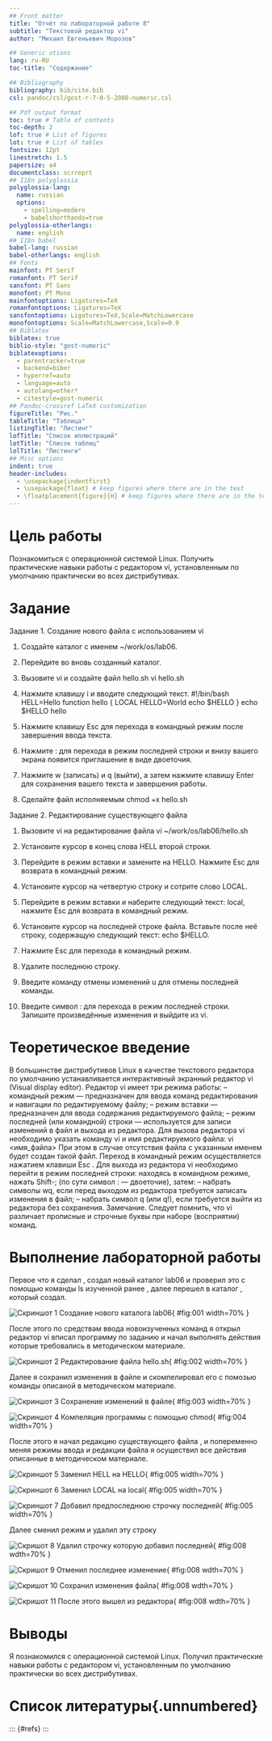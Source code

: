 ```yaml
---
## Front matter
title: "Отчёт по лабораторной работе 8"
subtitle: "Текстовой редактор vi"
author: "Михаил Евгеньевич Морозов"

## Generic otions
lang: ru-RU
toc-title: "Содержание"

## Bibliography
bibliography: bib/cite.bib
csl: pandoc/csl/gost-r-7-0-5-2008-numeric.csl

## Pdf output format
toc: true # Table of contents
toc-depth: 2
lof: true # List of figures
lot: true # List of tables
fontsize: 12pt
linestretch: 1.5
papersize: a4
documentclass: scrreprt
## I18n polyglossia
polyglossia-lang:
  name: russian
  options:
	- spelling=modern
	- babelshorthands=true
polyglossia-otherlangs:
  name: english
## I18n babel
babel-lang: russian
babel-otherlangs: english
## Fonts
mainfont: PT Serif
romanfont: PT Serif
sansfont: PT Sans
monofont: PT Mono
mainfontoptions: Ligatures=TeX
romanfontoptions: Ligatures=TeX
sansfontoptions: Ligatures=TeX,Scale=MatchLowercase
monofontoptions: Scale=MatchLowercase,Scale=0.9
## Biblatex
biblatex: true
biblio-style: "gost-numeric"
biblatexoptions:
  - parentracker=true
  - backend=biber
  - hyperref=auto
  - language=auto
  - autolang=other*
  - citestyle=gost-numeric
## Pandoc-crossref LaTeX customization
figureTitle: "Рис."
tableTitle: "Таблица"
listingTitle: "Листинг"
lofTitle: "Список иллюстраций"
lotTitle: "Список таблиц"
lolTitle: "Листинги"
## Misc options
indent: true
header-includes:
  - \usepackage{indentfirst}
  - \usepackage{float} # keep figures where there are in the text
  - \floatplacement{figure}{H} # keep figures where there are in the text
---
```


# Цель работы

Познакомиться с операционной системой Linux. Получить практические навыки работы с редактором vi, установленным по умолчанию практически во всех дистрибутивах.

# Задание

Задание 1. Создание нового файла с использованием vi

1. Создайте каталог с именем ~/work/os/lab06.

2. Перейдите во вновь созданный каталог.

3. Вызовите vi и создайте файл hello.sh
 vi hello.sh

4. Нажмите клавишу i и вводите следующий текст.
 #!/bin/bash
 HELL=Hello
 function hello {
 	LOCAL HELLO=World
	echo $HELLO
 }
 echo $HELLO
 hello

5. Нажмите клавишу Esc для перехода в командный режим после завершения ввода
текста.

6. Нажмите : для перехода в режим последней строки и внизу вашего экрана появится
приглашение в виде двоеточия.

7. Нажмите w (записать) и q (выйти), а затем нажмите клавишу Enter для сохранения
вашего текста и завершения работы.

8. Сделайте файл исполняемым
chmod +x hello.sh

Задание 2. Редактирование существующего файла
1. Вызовите vi на редактирование файла
vi ~/work/os/lab06/hello.sh

2. Установите курсор в конец слова HELL второй строки.

3. Перейдите в режим вставки и замените на HELLO. Нажмите Esc для возврата в командный режим.

4. Установите курсор на четвертую строку и сотрите слово LOCAL.

5. Перейдите в режим вставки и наберите следующий текст: local, нажмите Esc для
возврата в командный режим.

6. Установите курсор на последней строке файла. Вставьте после неё строку, содержащую
следующий текст: echo $HELLO.

7. Нажмите Esc для перехода в командный режим.

8. Удалите последнюю строку.

9. Введите команду отмены изменений u для отмены последней команды.

10. Введите символ : для перехода в режим последней строки. Запишите произведённые
изменения и выйдите из vi.

# Теоретическое введение

В большинстве дистрибутивов Linux в качестве текстового редактора по умолчанию
устанавливается интерактивный экранный редактор vi (Visual display editor).
Редактор vi имеет три режима работы:
– командный режим — предназначен для ввода команд редактирования и навигации по
редактируемому файлу;
– режим вставки — предназначен для ввода содержания редактируемого файла;
– режим последней (или командной) строки — используется для записи изменений в файл
и выхода из редактора.
Для вызова редактора vi необходимо указать команду vi и имя редактируемого файла:
vi <имя_файла>
При этом в случае отсутствия файла с указанным именем будет создан такой файл.
Переход в командный режим осуществляется нажатием клавиши Esc . Для выхода из
редактора vi необходимо перейти в режим последней строки: находясь в командном
режиме, нажать Shift-; (по сути символ : — двоеточие), затем:
– набрать символы wq, если перед выходом из редактора требуется записать изменения
в файл;
– набрать символ q (или q!), если требуется выйти из редактора без сохранения.
Замечание. Следует помнить, что vi различает прописные и строчные буквы при наборе
(восприятии) команд.

# Выполнение лабораторной работы

Первое что я сделал , создал новый каталог lab06 и проверил это с помощью команды ls изученной ранее , далее перешел в каталог , который создал.

![Скриншот 1 Создание нового каталога lab06](image/1.png){ #fig:001 width=70% }

После этого по средствам ввода новоизученных команд я открыл редактор vi вписал программу по заданию и начал выполнять действия которые требовались в методическом материале.

![Скриншот 2 Редактирование файла hello.sh  ](image/2.png){ #fig:002 width=70% }

Далее я сохранил изменения в файле и скомпелировал его с помозью команды описаной в методическом материале.

![Скриншот 3 Сохранение изменений в файле](image/3.png){ #fig:003 width=70% }


![Скриншот 4 Компеляция программы с помощью chmod](image/4.png){ #fig:004 width=70% }

После этого я начал редакцию существующего файла , и попеременно меняя режимы ввода и редакции файла я осуществил все действия описанные в методическом материале.

![Скриншот 5 Заменил HELL на HELLO](image/5.png){ #fig:005 width=70% }

![Скриншот 6 Заменил LOCAL на local](image/6.png){ #fig:005 width=70% }

![Скриншот 7 Добавил предпоследнюю строчку последней ](image/7.png){ #fig:005 width=70% }

Далее сменил режим и удалил эту строку 

![Скришот 8 Удалил строчку которую добавил последней ](image/8.png){ #fig:008 wdth=70% }

![Скришот 9 Отменил последнее изменение ](image/9.png){ #fig:008 wdth=70% }

![Скришот 10 Сохранил изменения файла ](image/10.png){ #fig:008 wdth=70% }

![Скришот 11 После этого вышел из редактора ](image/11.png){ #fig:008 wdth=70% }


# Выводы

Я познакомился с операционной системой Linux. Получил практические навыки работы с редактором vi, установленным по умолчанию практически во всех дистрибутивах.

# Список литературы{.unnumbered}

::: {#refs}
:::
